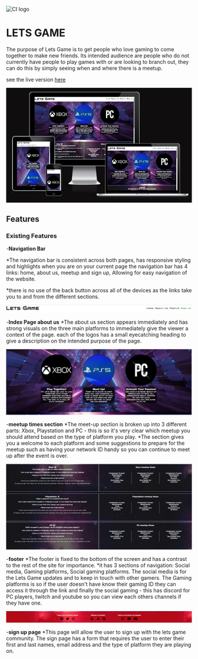 ![CI logo](https://codeinstitute.s3.amazonaws.com/fullstack/ci_logo_small.png)

# LETS GAME

The purpose of Lets Game is to get people who love gaming to come together to make new friends.
Its intended audience are people who do not currently have people to play games with or are looking to branch out, they can do this by simply seeing when
and where there is a meetup.

see the live version [here](https://liamedwards931.github.io/Project1-LetsGame/)

![Lets Game website viewed on different screen sizes](readme/images/responsive-screenshot.png)

## Features

### Existing Features

-**Navigation Bar**

   *The navigation bar is consistent across both pages, has responsive styling and highlights when you are on your current page
the navigation bar has 4 links: home, about us, meetup and sign up, Allowing for easy navigation of the website.

   *there is no use of the back button across all of the devices as the links take you to and from the different sections.

![screenshot of the navigation bar](readme/images/navbar-letsgame.png)

-**Index Page about us**
    *The about us section appears immediately and has strong visuals on the three main platforms to immediately give the viewer a context of the page.
    each of the logos has a small eyecatching heading to give a description on the intended purpose of the page.

![screenshot of the about us section](readme/images/aboutus%20screenshot.jpg)

-**meetup times section**
    *The meet-up section is broken up into 3 different parts: Xbox, Playstation and PC - this is so it's very clear which meetup you should attend
    based on the type of platform you play.
    *The section gives you a welcome to each platform and some suggestions to prepare for the meetup such as having your network ID handy so you can continue to meet up after the event is over.

![screenshot of the meetup times section](readme/images/meetuptimes%20screenshot.jpg)

-**footer**
    *The footer is fixed to the bottom of the screen and has a contrast to the rest of the site for importance.
    *it has 3 sections of navigation: Social media, Gaming platforms, Social gaming platforms. The social media is for the Lets Game updates and to keep in touch with other gamers. The Gaming platforms is so if the user doesn't have know their gaming ID they can access it through the link and finally the social gaming - this has discord for PC players, twitch and youtube so you can view each others channels if they have one.

![screenshot of the footer](readme/images/footer%20screenshot.png)

-**sign up page**
    *This page will allow the user to sign up with the lets game community. The sign page has a form that requires the user to enter their first and last names, email address and the type of platform they are playing on.
    